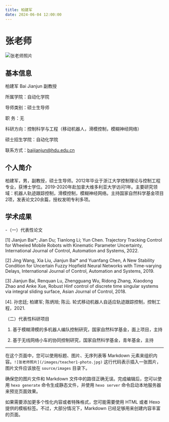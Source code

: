 ```yaml
---
title: 柏建军
date: 2024-06-04 12:00:00
---
```


# 张老师

![张老师照片](/images/柏建军.jpg)

## 基本信息

柏建军  Bai Jianjun 副教授

所属学院：自动化学院

导师类别：硕士生导师

职    务：无

科研方向：控制科学与工程（移动机器人，滑模控制，模糊神经网络）

硕士招生学院：自动化学院

联系方式：baijianjun@hdu.edu.cn



## 个人简介

柏建军，男，副教授，硕士生导师。2012年毕业于浙江大学控制理论与控制工程专业，获博士学位。2019-2020年赴加拿大维多利亚大学访问1年。主要研究领域：机器人轨迹跟踪控制，滑模控制，模糊神经网络。主持国家自然科学基金项目2项，发表论文20余篇，授权发明专利多项。
## 学术成果

-（一）代表性论文

[1] Jianjun Bai*; Jian Du; Tianlong Li; Yun Chen. Trajectory Tracking Control for Wheeled Mobile Robots with Kinematic Parameter Uncertainty, International Journal of Control, Automation and Systems, 2022.

[2] Jing Wang, Xia Liu, Jianjun Bai* and Yuanfang Chen, A New Stability Condition for Uncertain Fuzzy Hopfield Neural Networks with Time-varying Delays, International Journal of Control, Automation and Systems, 2019.

[3] Jianjun Bai, Renquan Lu, Zhengguang Wu, Ridong Zhang, Xiaodong Zhao and Anke Xue, Robust Hinf control of discrete time singular systems via integral sliding surface, Asian Journal of Control, 2018.

[4]. 孙忠廷; 柏建军; 陈炳旭; 陈云. 轮式移动机器人自适应轨迹跟踪控制，控制工程，2021.

 

（二）代表性科研项目

1. 基于模糊滑模的多机器人编队控制研究，国家自然科学基金，面上项目，主持

2. 基于无线网络小车的协同控制研究，国家自然科学基金，青年基金，主持


---

在这个页面中，您可以使用标题、图片、无序列表等 Markdown 元素来组织内容。`![张老师照片](/images/teacher1-photo.jpg)` 这行代码表示插入一张图片，图片文件应该放在 `source/images` 目录下。

确保您的图片文件和 Markdown 文件中的路径正确无误。完成编辑后，您可以使用 `hexo generate` 命令生成静态文件，并使用 `hexo server` 命令启动本地服务器来预览页面效果。

如果需要添加更多个性化内容或者特殊格式，您可能需要使用 HTML 或者 Hexo 提供的模板标签。不过，大部分情况下，Markdown 已经足够用来创建内容丰富的页面。
